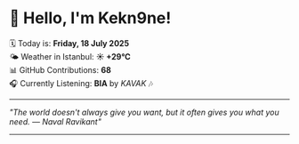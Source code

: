 # 👋 Hello, I'm Kekn9ne!

🗓️ Today is: **Friday, 18 July 2025**  
🌤️ Weather in Istanbul: **☀️   +29°C**  
📊 GitHub Contributions: **68**  
🎧 Currently Listening: **BIA** by *KAVAK* 🎶

---

_"The world doesn't always give you want, but it often gives you what you need. — *Naval Ravikant*"_

---
